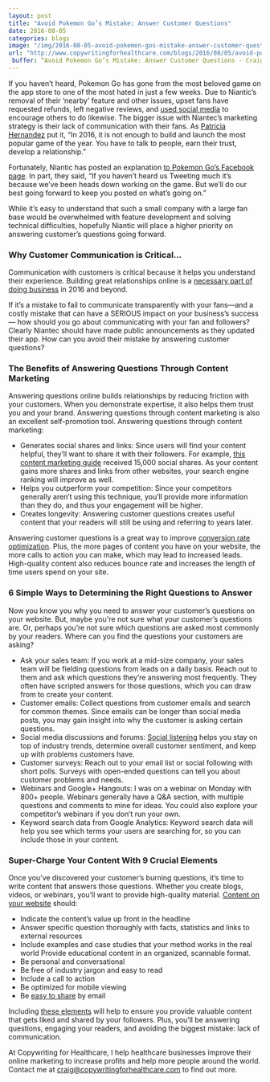 ```yaml
---
layout: post
title: "Avoid Pokemon Go’s Mistake: Answer Customer Questions"
date: 2016-08-05
categories: blogs
image: "/img/2016-08-05-avoid-pokemon-gos-mistake-answer-customer-questions.png"
url: "http://www.copywritingforhealthcare.com/blogs/2016/08/05/avoid-pokemon-gos-mistake-answer-customer-questions.html"
 buffer: “Avoid Pokemon Go’s Mistake: Answer Customer Questions - Craig Warren http://www.copywritingforhealthcare.com/blogs/2016/08/05/avoid-pokemon-gos-mistake-answer-customer-questions.html"
---
```



If you haven’t heard, Pokemon Go has gone from the most beloved game on the app store to one of the most hated in just a few weeks. Due to Niantic’s removal of their ‘nearby’ feature and other issues, upset fans have requested refunds, left negative reviews, and [used social media](http://www.telegraph.co.uk/news/2016/07/31/pokemon-go-fans-devastated-after-game-update-resets-their-progre/) to encourage others to do likewise. The bigger issue with Niantec’s marketing strategy is their lack of communication with their fans. As [Patricia Hernandez](http://kotaku.com/even-pokemon-gos-biggest-fans-are-turning-against-it-ri-1784654305) put it, “In 2016, it is not enough to build and launch the most popular game of the year. You have to talk to people, earn their trust, develop a relationship.”

Fortunately, Niantic has posted an explanation [to Pokemon Go’s Facebook page](https://www.facebook.com/PokemonGO/posts/940141879465704). In part, they said, “If you haven’t heard us Tweeting much it’s because we’ve been heads down working on the game. But we’ll do our best going forward to keep you posted on what’s going on.”

While it’s easy to understand that such a small company with a large fan base would be overwhelmed with feature development and solving technical difficulties, hopefully Niantic will place a higher priority on answering customer’s questions going forward.

### Why Customer Communication is Critical…

Communication with customers is critical because it helps you understand their experience. Building great relationships online is a [necessary part of doing business](http://www.sightcall.com/4-ways-build-better-customer-relationships-online/) in 2016 and beyond.

If it’s a mistake to fail to communicate transparently with your fans—and a costly mistake that can have a SERIOUS impact on your business’s success— how should you go about communicating with your fan and followers? Clearly Niantec should have made public announcements as they updated their app. How can you avoid their mistake by answering customer questions?

### The Benefits of Answering Questions Through Content Marketing


Answering questions online builds relationships by reducing friction with your customers. When you demonstrate expertise, it also helps them trust you and your brand. Answering questions through content marketing is also an excellent self-promotion tool. Answering questions through content marketing: 

* Generates social shares and links: Since users will find your content helpful, they’ll want to share it with their followers. For example, [this content marketing guide](https://startupbuffer.com/resources/content-marketing-for-startups/) received 15,000 social shares. As your content gains more shares and links from other websites, your search engine ranking will improve as well. 
* Helps you outperform your competition: Since your competitors generally aren’t using this technique, you’ll provide more information than they do, and thus your engagement will be higher. 
* Creates longevity: Answering customer questions creates useful content that your readers will still be using and referring to years later. 

Answering customer questions is a great way to improve [conversion rate optimization](http://marketingland.com/answering-customers-questions-will-make-way-willing-convert-131280). Plus, the more pages of content you have on your website, the more calls to action you can make, which may lead to increased leads. High-quality content also reduces bounce rate and increases the length of time users spend on your site. 

### 6 Simple Ways to Determining the Right Questions to Answer

Now you know you why you need to answer your customer’s questions on your website. But, maybe you're not sure what your customer’s questions are. Or, perhaps you’re not sure which questions are asked most commonly by your readers. Where can you find the questions your customers are asking?

* Ask your sales team: If you work at a mid-size company, your sales team will be fielding questions from leads on a daily basis. Reach out to them and ask which questions they’re answering most frequently. They often have scripted answers for those questions, which you can draw from to create your content.
* Customer emails: Collect questions from customer emails and search for common themes. Since emails can be longer than social media posts, you may gain insight into why the customer is asking certain questions.
* Social media discussions and forums: [Social listening](https://mic.com/articles/27173/7-ways-startups-can-better-manage-customer-relationships#.mWxm7xzmY) helps you stay on top of industry trends, determine overall customer sentiment, and keep up with problems customers have.
* Customer surveys: Reach out to your email list or social following with short polls. Surveys with open-ended questions can tell you about customer problems and needs.
* Webinars and Google+ Hangouts: I was on a webinar on Monday with 800+ people. Webinars generally have a Q&A section, with multiple questions and comments to mine for ideas. You could also explore your competitor’s webinars if you don’t run your own.
* Keyword search data from Google Analytics: Keyword search data will help you see which terms your users are searching for, so you can include those in your content.  

### Super-Charge Your Content With 9 Crucial Elements

Once you’ve discovered your customer’s burning questions, it’s time to write content that answers those questions. Whether you create blogs, videos, or webinars, you’ll want to provide high-quality material. [Content on your website](http://www.inboundmarketingagents.com/inbound-marketing-agents-blog/bid/190442/Complete-Guide-to-Answering-Customer-Questions-on-Your-Business-Blog) should:

* Indicate the content’s value up front in the headline
* Answer specific question thoroughly with facts, statistics and links to external resources
* Include examples and case studies that your method works in the real world
Provide educational content in an organized, scannable format. 
* Be personal and conversational 
* Be free of industry jargon and easy to read 
* Include a call to action
* Be optimized for mobile viewing
* Be [easy to share](http://contentmarketinginstitute.com/2014/03/power-web-content-strategy-answer-questions/) by email


Including [these elements](http://buzzsumo.com/blog/how-to-be-the-best-answer-insights-from-600000-posts/) will help to ensure you provide valuable content that gets liked and shared by your followers. Plus, you’ll be answering questions, engaging your readers, and avoiding the biggest mistake: lack of communication.

At Copywriting for Healthcare, I help healthcare businesses improve their online marketing to increase profits and help more people around the world. Contact me at craig@copywritingforhealthcare.com to find out more.




